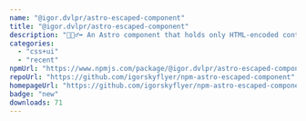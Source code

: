 ```yaml
---
name: "@igor.dvlpr/astro-escaped-component"
title: "@igor.dvlpr/astro-escaped-component"
description: "🏃🏻‍♂️‍➡️ An Astro component that holds only HTML-encoded content. 📜"
categories:
  - "css+ui"
  - "recent"
npmUrl: "https://www.npmjs.com/package/@igor.dvlpr/astro-escaped-component"
repoUrl: "https://github.com/igorskyflyer/npm-astro-escaped-component"
homepageUrl: "https://github.com/igorskyflyer/npm-astro-escaped-component"
badge: "new"
downloads: 71
---
```

